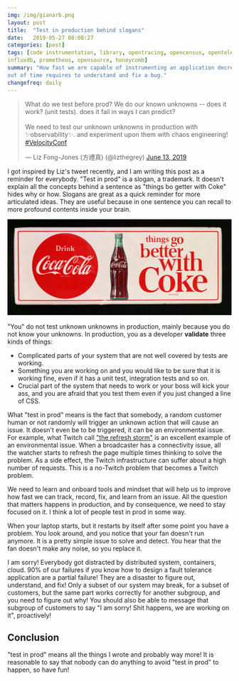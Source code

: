 ```yaml
---
img: /img/gianarb.png
layout: post
title:  "Test in production behind slogans"
date:   2019-05-27 08:08:27
categories: [post]
tags: [code instrumentation, library, opentracing, opencensus, opentelemetry,
influxdb, prometheus, opensource, honeycomb]
summary: "How fast we are capable of instrumenting an application decrease the
out of time requires to understand and fix a bug."
changefreq: daily
---
```

<blockquote class="tw-align-center twitter-tweet"><p lang="en" dir="ltr">What do we test before
prod? We do our known unknowns -- does it work? (unit tests). does it fail in
ways I can predict?<br><br>We need to test our unknown unknowns in production
with ✨observability✨. and experiment upon them with chaos engineering! <a
href="https://twitter.com/hashtag/VelocityConf?src=hash&amp;ref_src=twsrc%5Etfw">#VelocityConf</a></p>&mdash;
Liz Fong-Jones (方禮真) (@lizthegrey) <a
href="https://twitter.com/lizthegrey/status/1139273082412027904?ref_src=twsrc%5Etfw">June
13, 2019</a></blockquote> <script async
src="https://platform.twitter.com/widgets.js" charset="utf-8"></script>

I got inspired by Liz's tweet recently, and I am writing this post as a reminder
for everybody. "Test in prod" is a slogan, a trademark. It doesn't explain all
the concepts behind a sentence as "things bo getter with Coke" hides why or
how. Slogans are great as a quick reminder for more articulated ideas. They
are useful because in one sentence you can recall to more profound contents
inside your brain.

<img class="img-fluid" src="/img/coke-slogan.jpg">

"You" do not test unknown unknowns in production, mainly because you do not know
your unknowns. In production, you as a developer **validate** three kinds of
things:

* Complicated parts of your system that are not well covered by tests are
  working.
* Something you are working on and you would like to be sure that it is working
  fine, even if it has a unit test, integration tests and so on.
* Crucial part of the system that needs to work or your boss will kick your ass,
  and you are afraid that you test them even if you just changed a line of CSS.

What "test in prod" means is the fact that somebody, a random customer human or
not randomly will trigger an unknown action that will cause an issue. It doesn't
even be to be triggered, it can be an environmental issue. For example, what
Twitch call ["the refresh
storm"](https://blog.twitch.tv/go-memory-ballast-how-i-learnt-to-stop-worrying-and-love-the-heap-26c2462549a2)
is an excellent example of an environmental issue. When a broadcaster has a
connectivity issue, all the watcher starts to refresh the page multiple times
thinking to solve the problem. As a side effect, the Twitch infrastructure can
suffer about a high number of requests. This is a no-Twitch problem that becomes
a Twitch problem.

We need to learn and onboard tools and mindset that will help us to improve how
fast we can track, record, fix, and learn from an issue. All the question that
matters happens in production, and by consequence, we need to stay focused on
it.  I think a lot of people test in prod in some way.

When your laptop starts, but it restarts by itself after some point you have a
problem. You look around, and you notice that your fan doesn't run anymore. It
is a pretty simple issue to solve and detect. You hear that the fan doesn't make
any noise, so you replace it.

I am sorry! Everybody got distracted by distributed system, containers, cloud.
90% of our failures if you know how to design a fault tolerance application are
a partial failure! They are a disaster to figure out, understand, and fix! Only
a subset of our system may break, for a subset of customers, but the same part
works correctly for another subgroup, and you need to figure out why! You should
also be able to message that subgroup of customers to say "I am sorry! Shit
happens, we are working on it", proactively!

## Conclusion

"test in prod" means all the things I wrote and probably way more! It is
reasonable to say that nobody can do anything to avoid "test in prod" to happen,
so have fun!


